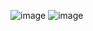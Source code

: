 ![image](https://github.com/GlobeReverse/moonhub.lol/assets/119392569/e69139b0-c7b3-457c-868f-9e325741c138)
![image](https://github.com/GlobeReverse/moonhub.lol/assets/119392569/a4ec32bd-f081-48ac-8db3-b6a7f3038844)
